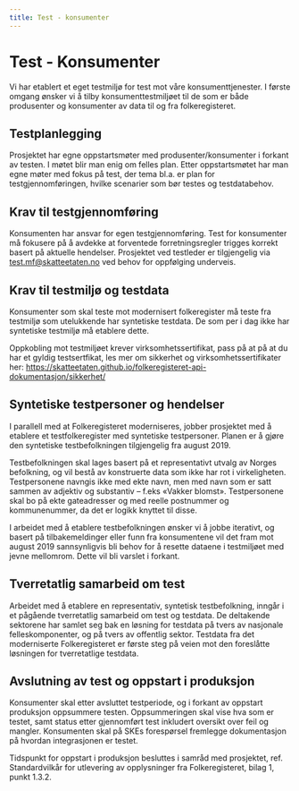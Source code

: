 ```yaml
---
title: Test - konsumenter
---
```


# Test - Konsumenter
Vi har etablert et eget testmiljø for test mot våre konsumenttjenester.
I første omgang ønsker vi å tilby konsumenttestmiljøet til de som er både produsenter og konsumenter av data til og fra folkeregisteret.

 
## Testplanlegging
Prosjektet har egne oppstartsmøter med produsenter/konsumenter i forkant av testen. I møtet blir man enig om felles plan. Etter oppstartsmøtet har man egne møter med fokus på test, der tema bl.a. er plan for testgjennomføringen, hvilke scenarier som bør testes og testdatabehov. 

 
## Krav til testgjennomføring
Konsumenten har ansvar for egen testgjennomføring. Test for konsumenter må fokusere på å avdekke at forventede forretningsregler trigges korrekt basert på aktuelle hendelser.
Prosjektet ved testleder er tilgjengelig via test.mf@skatteetaten.no ved behov for oppfølging underveis. 

 
## Krav til testmiljø og testdata
Konsumenter som skal teste mot modernisert folkeregister må teste fra testmiljø som utelukkende har syntetiske testdata. De som per i dag ikke har syntetiske testmiljø må etablere dette.
 
Oppkobling mot testmiljøet krever virksomhetssertifikat, pass på at på at du har et gyldig testsertfikat, les mer om sikkerhet og virksomhetssertifikater her: https://skatteetaten.github.io/folkeregisteret-api-dokumentasjon/sikkerhet/

 
## Syntetiske testpersoner og hendelser
I parallell med at Folkeregisteret moderniseres, jobber prosjektet med å etablere et testfolkeregister med syntetiske testpersoner. Planen er å gjøre den syntetiske testbefolkningen tilgjengelig fra august 2019.
 
Testbefolkningen skal lages basert på et representativt utvalg av Norges befolkning, og vil bestå av konstruerte data som ikke har rot i virkeligheten. 
Testpersonene navngis ikke med ekte navn, men med navn som er satt sammen av adjektiv og substantiv – f.eks «Vakker blomst». Testpersonene skal bo på ekte gateadresser og med reelle postnummer og kommunenummer, da det er logikk knyttet til disse. 
 
I arbeidet med å etablere testbefolkningen ønsker vi å jobbe iterativt, og basert på tilbakemeldinger eller funn fra konsumentene vil det fram mot august 2019 sannsynligvis bli behov for å resette dataene i testmiljøet med jevne mellomrom. Dette vil bli varslet i forkant.

 
## Tverretatlig samarbeid om test
Arbeidet med å etablere en representativ, syntetisk testbefolkning, inngår i et pågående tverretatlig samarbeid om test og testdata. De deltakende sektorene har samlet seg bak en løsning for testdata på tvers av nasjonale felleskomponenter, og på tvers av offentlig sektor. Testdata fra det moderniserte Folkeregisteret er første steg på veien mot den foreslåtte løsningen for tverretatlige testdata.
 
 
## Avslutning av test og oppstart i produksjon
Konsumenter skal etter avsluttet testperiode, og i forkant av oppstart produksjon oppsummere testen. 
Oppsummeringen skal vise hva som er testet, samt status etter gjennomført test inkludert oversikt over feil og mangler.
Konsumenten skal på SKEs forespørsel fremlegge dokumentasjon på hvordan integrasjonen er testet. 
 
Tidspunkt for oppstart i produksjon besluttes i samråd med prosjektet, ref. Standardvilkår for utlevering av opplysninger fra Folkeregisteret, bilag 1, punkt 1.3.2.
